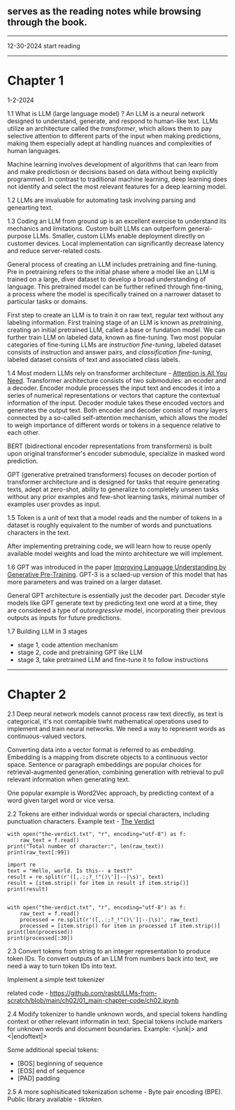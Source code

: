 ## serves as the reading notes while browsing through the book.

---
12-30-2024 start reading

---
# Chapter 1
1-2-2024

1.1
What is LLM (large language model) ?  An LLM is a neural network designed to understand, generate, and respond to human-like text. LLMs utilize an architecture called the *transformer*, which allows them to pay selective attention to different parts of the input when making predictions, making them especially adept at handling nuances and complexities of human languages.

Machine learning involves development of algorithms that can learn from and make predictiosn or decisions based on data without being explicitly programmed. In contrast to traditional machine learning, deep learning does not identify and select the most relevant features for a deep learning model. 

1.2
LLMs are invaluable for automating task involving parsing and genearting text. 

1.3
Coding an LLM from ground up is an excellent exercise to understand its mechanics and limitations. Custom built LLMs can outperform general-purpose LLMs. Smaller, custom LLMs enable deployment directly on customer devices. Local implementation can significantly decrease latency and reduce server-related costs. 

General process of creating an LLM includes pretraining and fine-tuning. Pre in pretraining refers to the initial phase where a model like an LLM is trained on a large, diver dataset to develop a broad understanding of language. This pretrained model can be further refined through fine-tining, a process where the model is specifically trained on a narrower dataset to particular tasks or domains. 

First step to create an LLM is to train it on raw text, regular text without any labeling information. First training stage of an LLM is known as *pretraining*, creating an initial pretrained LLM, called a base or fundation model. We can further train LLM on labeled data, known as fine-tuning. Two most popular categories of fine-tuning LLMs are *instruction fine-tuning*, labeled dataset consists of instruction and answer pairs, and *classification fine-tuning*, labeled dataset consists of text and associated class labels. 

1.4
Most modern LLMs rely on transformer architecture - [Attention is All You Need](https://arxiv.org/pdf/1706.03762). Transformer architecture consists of two submodules: an ecoder and a decoder. Encoder module processes the input text and encodes it into a series of numerical representations or vectors that capture the contextual information of the input. Decoder module takes these encoded vectors and generates the output text. Both encoder and decoder consist of many layers connected by a so-called self-attention mechanism, which allows the model to weigh importance of different words or tokens in a sequence relative to each other. 

BERT (bidirectional encoder representations from transformers) is built upon original transformer's encoder submodule, specialize in masked word prediction.

GPT (generative pretrained transformers) focuses on decoder portion of transformer architecture and is designed for tasks that require generating texts, adept at zero-shot, ability to generalize to completely unseen tasks without any prior examples and few-shot learning tasks, minimal number of examples user provdes as input. 

1.5
Token is a unit of text that a model reads and the number of tokens in a dataset is roughly equivalent to the number of words and punctuations characters in the text. 

After implementing pretraining code, we will learn how to reuse openly available model weights and load the minto architecture we will implement. 

1.6
GPT was introduced in the paper [Improving Language Understanding by Generative Pre-Training](https://cdn.openai.com/research-covers/language-unsupervised/language_understanding_paper.pdf). GPT-3 is a sclaed-up version of this model that has more parameters and was trained on a larger dataset. 

General GPT architecture is essentially just the decoder part. Decoder style models like GPT generate text by predicting text one word at a time, they are considered a type of *autoregressive* model, incorporating their previous outputs as inputs for future predictions. 

1.7
Building LLM in 3 stages
- stage 1, code attention mechanism 
- stage 2, code and pretraining GPT like LLM
- stage 3, take pretrained LLM and fine-tune it to follow instructions

---
# Chapter 2

2.1
Deep neural network models cannot process raw text directly, as text is categorical, it's not comtapible tiwht mathematical operations used to implement and train neural networks. We need a way to represent words as continuous-valued vectors.

Converting data into a vector format is referred to as *embedding*. Embedding is a mapping from discrete objects to a continuous vector space. Sentence or paragraph embeddings are popular choices for retrieval-augmented generation, combining generation with retrieval to pull relevant information when generating text. 

One popular example is Word2Vec approach, by predicting context of a word given target word or vice versa. 


2.2
Tokens are either individual words or special characters, including punctuation characters. 
Example text - [The Verdict](https://github.com/rasbt/LLMs-from-scratch/blob/main/ch02/01_main-chapter-code/the-verdict.txt)

```
with open("the-verdict.txt", "r", encoding="utf-8") as f:
	raw_text = f.read()
print("Total number of character:", len(raw_text))
print(raw_text[:99])

import re
text = "Hello, world. Is this-- a test?"
result = re.split(r'([,.:;?_!"()\']|--|\s)', text)
result = [item.strip() for item in result if item.strip()]
print(result)


with open("the-verdict.txt", "r", encoding="utf-8") as f:
	raw_text = f.read()
	processed = re.split(r'([,.:;?_!"()\']|--|\s)', raw_text)
	processed = [item.strip() for item in processed if item.strip()]
print(len(processed))
print(processed[:30])
```

2.3
Convert tokens from string to an integer representation to produce token IDs. To convert outputs of an LLM from numbers back into text, we need a way to turn token IDs into text. 

Implement a simple text tokenizer

related code - https://github.com/rasbt/LLMs-from-scratch/blob/main/ch02/01_main-chapter-code/ch02.ipynb

2.4
Modify tokenizer to handle unknown words, and special tokens handling context or other relevant informatin in text. Special tokens include markers for unknown words and document boundaries. Example: <|unk|> and <|endoftext|>

Some additional special tokens:
- [BOS] beginning of sequence
- [EOS] end of sequence
- [PAD] padding

2.5 
A more sophisiticated tokenization scheme - Byte pair encoding (BPE). Public library available - *tiktoken*.























